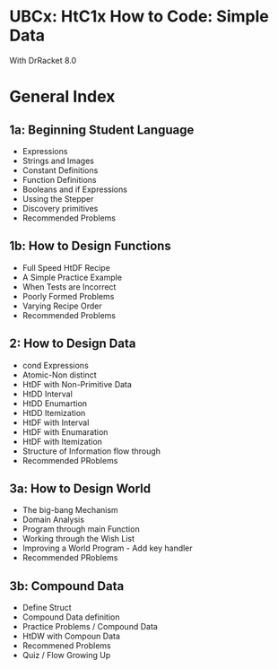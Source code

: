 # UBCx: HtC1x How to Code: Simple Data  
With DrRacket 8.0  

# General Index  

## 1a: Beginning Student Language  
- Expressions  
- Strings and Images  
- Constant Definitions  
- Function Definitions  
- Booleans and if Expressions
- Ussing the Stepper
- Discovery primitives
- Recommended Problems

## 1b: How to Design Functions
- Full Speed HtDF Recipe
- A Simple Practice Example
- When Tests are Incorrect
- Poorly Formed Problems
- Varying Recipe Order
- Recommended Problems

## 2: How to Design Data
- cond Expressions
- Atomic-Non distinct
- HtDF with Non-Primitive Data
- HtDD Interval  
- HtDD Enumartion  
- HtDD Itemization  
- HtDF with Interval
- HtDF with Enumaration  
- HtDF with Itemization  
- Structure of Information flow through  
- Recommended PRoblems

## 3a: How to Design World
- The big-bang Mechanism
- Domain Analysis
- Program through main Function
- Working through the Wish List
- Improving a World Program - Add key handler
- Recommended PRoblems

## 3b: Compound Data
- Define Struct
- Compound Data definition
- Practice Problems / Compound Data  
- HtDW with Compoun Data
- Recommened Problems
- Quiz / Flow Growing Up


